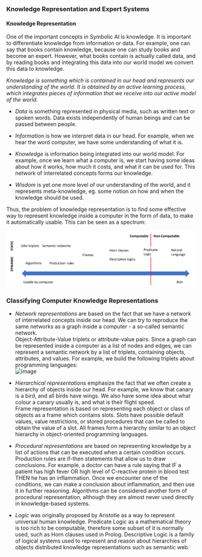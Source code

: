 ### Knowledge Representation and Expert Systems

#### Knowledge Representation

One of the important concepts in Symbolic AI is knowledge. It is important to differentiate knowledge from information or data. For example, one can say that books contain knowledge, because one can study books and become an expert. However, what books contain is actually called data, and by reading books and integrating this data into our world model we convert this data to knowledge.

*Knowledge is something which is contained in our head and represents our understanding of the world. It is obtained by an active learning process, which integrates pieces of information that we receive into our active model of the world.*

- *Data* is something represented in physical media, such as written text or spoken words. Data exists independently of human beings and can be passed between people.

- *Information* is how we interpret data in our head. For example, when we hear the word computer, we have some understanding of what it is.

- *Knowledge* is information being integrated into our world model. For example, once we learn what a computer is, we start having some ideas about how it works, how much it costs, and what it can be used for. This network of interrelated concepts forms our knowledge.

- *Wisdom* is yet one more level of our understanding of the world, and it represents meta-knowledge, eg. some notion on how and when the knowledge should be used.

Thus, the problem of knowledge representation is to find some effective way to represent knowledge inside a computer in the form of data, to make it automatically usable. This can be seen as a spectrum:

![](image.png)

### Classifying Computer Knowledge Representations

- *Network representations* are based on the fact that we have a network of interrelated concepts inside our head. We can try to reproduce the same networks as a graph inside a computer - a so-called semantic network. <br/>
Object-Attribute-Value triplets or attribute-value pairs. Since a graph can be represented inside a computer as a list of nodes and edges, we can represent a semantic network by a list of triplets, containing objects, attributes, and values. For example, we build the following triplets about programming languages:</br>
![image](https://github.com/user-attachments/assets/facd65d3-97b5-4864-9299-0543bb7c17f8)

- *Hierarchical representations* emphasize the fact that we often create a hierarchy of objects inside our head. For example, we know that canary is a bird, and all birds have wings. We also have some idea about what colour a canary usually is, and what is their flight speed.</br>
Frame representation is based on representing each object or class of objects as a frame which contains slots. Slots have possible default values, value restrictions, or stored procedures that can be called to obtain the value of a slot. All frames form a hierarchy similar to an object hierarchy in object-oriented programming languages.

- *Procedural representations* are based on representing knowledge by a list of actions that can be executed when a certain condition occurs.</br>
Production rules are if-then statements that allow us to draw conclusions. For example, a doctor can have a rule saying that IF a patient has high fever OR high level of C-reactive protein in blood test THEN he has an inflammation. Once we encounter one of the conditions, we can make a conclusion about inflammation, and then use it in further reasoning.
Algorithms can be considered another form of procedural representation, although they are almost never used directly in knowledge-based systems.

- *Logic* was originally proposed by Aristotle as a way to represent universal human knowledge.
  Predicate Logic as a mathematical theory is too rich to be computable, therefore some subset of it is normally used, such as Horn clauses used in Prolog.
Descriptive Logic is a family of logical systems used to represent and reason about hierarchies of objects distributed knowledge representations such as semantic web.

